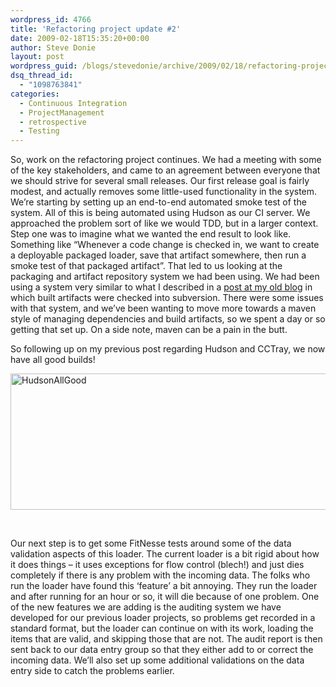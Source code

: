 ```yaml
---
wordpress_id: 4766
title: 'Refactoring project update #2'
date: 2009-02-18T15:35:20+00:00
author: Steve Donie
layout: post
wordpress_guid: /blogs/stevedonie/archive/2009/02/18/refactoring-project-update-2.aspx
dsq_thread_id:
  - "1098763841"
categories:
  - Continuous Integration
  - ProjectManagement
  - retrospective
  - Testing
---
```

So, work on the refactoring project continues. We had a meeting with some of the key stakeholders, and came to an agreement between everyone that we should strive for several small releases. Our first release goal is fairly modest, and actually removes some little-used functionality in the system. We&#8217;re starting by setting up an end-to-end automated smoke test of the system. All of this is being automated using Hudson as our CI server. We approached the problem sort of like we would TDD, but in a larger context. Step one was to imagine what we wanted the end result to look like. Something like &#8220;Whenever a code change is checked in, we want to create a deployable packaged loader, save that artifact somewhere, then run a smoke test of that packaged artifact&#8221;. That led to us looking at the packaging and artifact repository system we had been using. We had been using a system very similar to what I described in a <a href="http://donie.homeip.net:8080/pebble/Steve/2005/12/28/1135786642478.html" target="_blank">post at my old blog</a> in which built artifacts were checked into subversion. There were some issues with that system, and we&#8217;ve been wanting to move more towards a maven style of managing dependencies and build artifacts, so we spent a day or so getting that set up. On a side note, maven can be a pain in the butt.

So following up on my previous post regarding Hudson and CCTray, we now have all good builds!

[<img style="border-right: 0px;border-top: 0px;border-left: 0px;border-bottom: 0px" height="218" alt="HudsonAllGood" src="http://lostechies.com/stevedonie/files/2011/03/HudsonAllGood_thumb.png" width="505" border="0" />](http://lostechies.com/stevedonie/files/2011/03/HudsonAllGood.png)

&nbsp;

Our next step is to get some FitNesse tests around some of the data validation aspects of this loader. The current loader is a bit rigid about how it does things &#8211; it uses exceptions for flow control (blech!) and just dies completely if there is any problem with the incoming data. The folks who run the loader have found this &#8216;feature&#8217; a bit annoying. They run the loader and after running for an hour or so, it will die because of one problem. One of the new features we are adding is the auditing system we have developed for our previous loader projects, so problems get recorded in a standard format, but the loader can continue on with its work, loading the items that are valid, and skipping those that are not. The audit report is then sent back to our data entry group so that they either add to or correct the incoming data. We&#8217;ll also set up some additional validations on the data entry side to catch the problems earlier. 

>